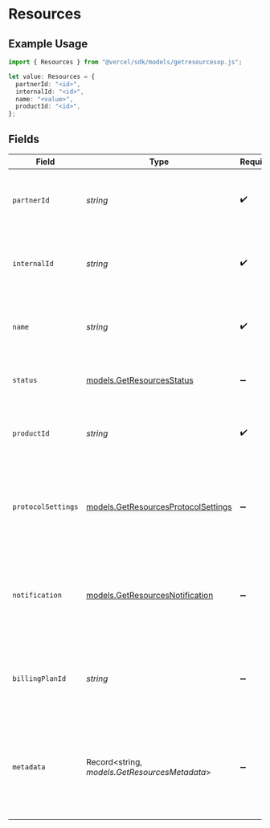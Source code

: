 # Resources

## Example Usage

```typescript
import { Resources } from "@vercel/sdk/models/getresourcesop.js";

let value: Resources = {
  partnerId: "<id>",
  internalId: "<id>",
  name: "<value>",
  productId: "<id>",
};
```

## Fields

| Field                                                                                | Type                                                                                 | Required                                                                             | Description                                                                          |
| ------------------------------------------------------------------------------------ | ------------------------------------------------------------------------------------ | ------------------------------------------------------------------------------------ | ------------------------------------------------------------------------------------ |
| `partnerId`                                                                          | *string*                                                                             | :heavy_check_mark:                                                                   | The ID provided by the partner for the given resource                                |
| `internalId`                                                                         | *string*                                                                             | :heavy_check_mark:                                                                   | The ID assigned by Vercel for the given resource                                     |
| `name`                                                                               | *string*                                                                             | :heavy_check_mark:                                                                   | The name of the resource as it is recorded in Vercel                                 |
| `status`                                                                             | [models.GetResourcesStatus](../models/getresourcesstatus.md)                         | :heavy_minus_sign:                                                                   | The current status of the resource                                                   |
| `productId`                                                                          | *string*                                                                             | :heavy_check_mark:                                                                   | The ID of the product the resource is derived from                                   |
| `protocolSettings`                                                                   | [models.GetResourcesProtocolSettings](../models/getresourcesprotocolsettings.md)     | :heavy_minus_sign:                                                                   | Any settings provided for the resource to support its product's protocols            |
| `notification`                                                                       | [models.GetResourcesNotification](../models/getresourcesnotification.md)             | :heavy_minus_sign:                                                                   | The notification, if set, displayed to the user when viewing the resource in Vercel  |
| `billingPlanId`                                                                      | *string*                                                                             | :heavy_minus_sign:                                                                   | The ID of the billing plan the resource is subscribed to, if applicable              |
| `metadata`                                                                           | Record<string, *models.GetResourcesMetadata*>                                        | :heavy_minus_sign:                                                                   | The configured metadata for the resource as defined by its product's Metadata Schema |